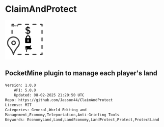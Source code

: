 # ClaimAndProtect
<img src="https://raw.githubusercontent.com/Jasson44/ClaimAndProtect/dfdd4b082b654238817b326231288f4f05adf88f/icon.png" width="128" height="128" />

## PocketMine plugin to manage each player's land
```properties
Version: 1.0.0
    API: 5.0.0
    Updated: 08-02-2025 21:20:50 UTC
Repo: https://github.com/Jasson44/ClaimAndProtect
License: MIT
Categories: General,World Editing and Management,Economy,Teleportation,Anti-Griefing Tools
Keywords: EconomyLand,Land,LandEconomy,LandProtect,Protect,ProtectLand
```
